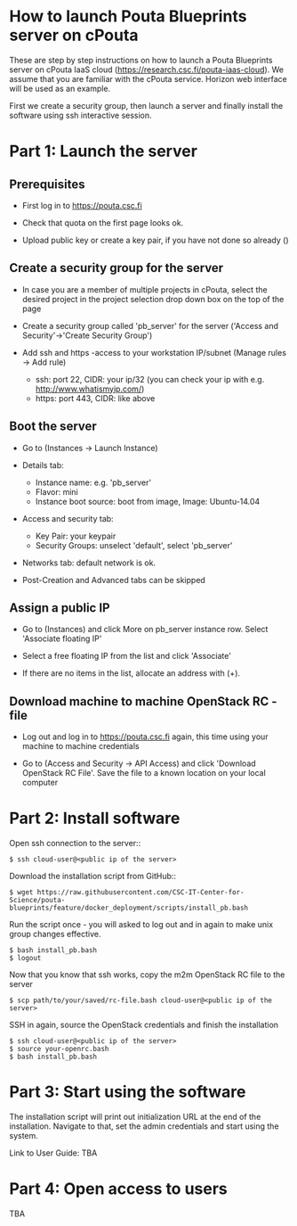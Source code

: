 # How to launch Pouta Blueprints server on cPouta

These are step by step instructions on how to launch a Pouta Blueprints server on 
cPouta IaaS cloud (https://research.csc.fi/pouta-iaas-cloud). We assume that you are
familiar with the cPouta service. Horizon web interface will be used as an example.

First we create a security group, then launch a server and finally install the software
using ssh interactive session.

# Part 1: Launch the server

## Prerequisites

* First log in to https://pouta.csc.fi

* Check that quota on the first page looks ok.

* Upload public key or create a key pair, if you have not done so already ()

## Create a security group for the server

* In case you are a member of multiple projects in cPouta, select the desired project in the project selection 
  drop down box on the top of the page 

* Create a security group called 'pb_server' for the server ('Access and Security'->'Create Security Group')

* Add ssh and https -access to your workstation IP/subnet (Manage rules -> Add rule) 
  * ssh: port 22, CIDR: your ip/32 (you can check your ip with e.g. http://www.whatismyip.com/)
  * https: port 443, CIDR: like above

## Boot the server

* Go to (Instances -> Launch Instance)

* Details tab:
  * Instance name: e.g. 'pb_server'
  * Flavor: mini
  * Instance boot source: boot from image, Image: Ubuntu-14.04

* Access and security tab:
  * Key Pair: your keypair
  * Security Groups: unselect 'default', select 'pb_server'
  
* Networks tab: default network is ok.

* Post-Creation and Advanced tabs can be skipped

## Assign a public IP

* Go to (Instances) and click More on pb_server instance row. Select 'Associate floating IP'

* Select a free floating IP from the list and click 'Associate' 

* If there are no items in the list, allocate an address with (+). 
 

## Download machine to machine OpenStack RC -file

* Log out and log in to https://pouta.csc.fi again, this time using your machine to machine credentials

* Go to (Access and Security -> API Access) and click 'Download OpenStack RC File'. Save the file to a known location
  on your local computer
  
# Part 2: Install software

Open ssh connection to the server::

    $ ssh cloud-user@<public ip of the server>

Download the installation script from GitHub::

    $ wget https://raw.githubusercontent.com/CSC-IT-Center-for-Science/pouta-blueprints/feature/docker_deployment/scripts/install_pb.bash

Run the script once - you will asked to log out and in again to make unix group changes effective. 

    $ bash install_pb.bash
    $ logout    

Now that you know that ssh works, copy the m2m OpenStack RC file to the server

    $ scp path/to/your/saved/rc-file.bash cloud-user@<public ip of the server>

SSH in again, source the OpenStack credentials and finish the installation

    $ ssh cloud-user@<public ip of the server>
    $ source your-openrc.bash
    $ bash install_pb.bash

# Part 3: Start using the software

The installation script will print out initialization URL at the end of the installation. Navigate to that, set the
admin credentials and start using the system.
 
Link to User Guide: TBA

# Part 4: Open access to users

TBA

